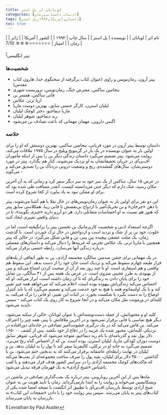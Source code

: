 ```yaml
---
title: لویاتان از پل استر
categories: [ادبیات داستانی,رمان]
tags: [داستان,آمریکا,۱۹۹۲,پل استر]
toc: true
---
```


| نام اثر | لویاتان |
| نویسنده | پل استر |
| سال چاپ | ۱۹۹۲  |
| کشور | آمریکا  |
| ژانر | رمان   |
| امتیاز | ⭐⭐⭐⭐⭐⭐⭐☆☆☆ 7/10  |

تیتر انگلیسی<sup id="a1">[1](#f1)</sup>


### شخصیت‌ها

- پیتر آرون، رمان‌نویس و راوی (عنوان کتاب برگرفته از سخنگوی خدا، هارون کتاب مقدس)
- بنجامین ساکس، معترض جنگ، رمان‌نویس، تروریست شهری
- فانی ساکس، همسر بن
- اریا ترنر، عکاس
- لیلیان استرن، کارگر جنسی سابق، بهترین دوست ماریا
- ماریا دیماجیو، دختر کوچک لیلیان
- رید دیماجیو، شوهر لیلیان
- اگنس داروین، مهمان مهمانی که باعث تصادف بن می‌شود


### خلاصه

داستان توسط پیتر آرون در مورد قربانی، بنجامین ساکس، بهترین دوستش که او را برای اولین بار به عنوان نویسنده در یک بار در گرینویچ ویلیج در سال ۱۹۷۵ ملاقات می‌کند، روایت می‌شود. پیتر تصمیم می‌گیرد داستان زندگی دیگر بن را پس از اینکه مأموران اف‌بی‌آی در جریان تحقیقاتشان به او نزدیک می‌شوند، کنار هم بگذارد. پیتر در مورد دوستی‌شان، سال‌های گمشده‌ی رنج و وضعیت درونی دردناک بن را تصدیق می‌کند و می‌گوید -

در عرض ۱۵ سال، ساکس از یک سر خود به سر دیگر سفر کرد و زمانی که به آن آخرین مکان رسید، شک دارم که دیگر حتی می‌دانسته کیست. آنقدر مسافت طی شده بود که برای او ممکن نبود به یاد بیاورد از کجا شروع کرده است.

این دو نفر برای اولین بار به عنوان رمان‌نویس‌های در حال تقلا با هم آشنا می‌شوند، پیتر با ذهن «چرخان» و بن تحریک‌آمیز با ازدواج بی‌نقصش با فانی زیبا، همکلاسی سابق پیتر که هنوز هم نسبت به او احساسات متقابلی دارد. هر دو آرزو دارند «چیزی بگویند»، تا در دنیای واقعی تغییری ایجاد کنند.

اگرچه استعداد ادبی و شخصیت کاریزماتیک بن تحسین پیتر را برانگیخته است، اما در خلوت، خود بن پر از شک و تردید است و ازدواجش در حال ترک خوردن است. با گذشت زمان، یک مثلث عشقی پیچیده بین پیتر، بن و فانی شکل می‌گیرد، در حالی که پیتر همچنین با ماریا ترنر، یک عکاس تجربی که غریبه‌ها را دنبال می‌کند و داستان‌های مفصلی درباره زندگی آنها می‌سازد، رابطه جنسی برقرار می‌کند.


در یک مهمانی برای جشن صدمین سالگرد مجسمه آزادی، بن به طور اتفاقی از پله‌های فرار طبقه چهارم سقوط می‌کند و نزدیک است جان خود را از دست بدهد. این سقوط هم واقعی و هم استعاری است. او تا چند روز بعد از آن از صحبت کردن امتناع می‌کند و پس از بهبودی به طرز عجیبی منزوی است. در عرض یک هفته پس از ۴۱ سالگی، بن تمایل خود را برای پایان دادن به زندگی‌ای که تا آن زمان داشته است، ابراز می‌کند. او که احساس می‌کند زندگی‌اش بیهوده بوده است، اعلام می‌کند که می‌خواهد همه چیز تغییر کند و با یک اولتیماتوم همه یا هیچ به خود خدمت می‌کند و تصمیم می‌گیرد که یا باید کنترل اوضاع را به دست بگیرد یا شکست بخورد. در اثبات این تغییر، او فانی را ترک می‌کند، به کلبه‌ای در ورمونت نقل مکان می‌کند و در آنجا شروع به کار روی یک کتاب می‌کند - سپس ناپدید می‌شود.

کلبه او و محتویاتش، از جمله دست‌نوشته‌اش با عنوان لویاتان، خالی از سکنه می‌شود. دیگر هیچ تماسی با فانی برقرار نمی‌شود و در آخرین ملاقاتش با پیتر، همه چیز را اعتراف می‌کند. بن فاش می‌کند که در یک درگیری خشونت‌آمیز تصادفی در جاده‌ای دورافتاده در نزدیکی کلبه‌اش، مجبور شده یک غریبه را در دفاع از خود بکشد. پس از کشف ۱۶۵۰۰۰ دلار پول نقد و گذرنامه‌ای با نام رید دیماجیو، متوجه می‌شود که قربانی، شوهر سابق دوست دوران کودکی ماریا، لیلیان استرن، بوده است. بن که از احساس گناه رنج می‌برد، تصمیم می‌گیرد به خانه او در برکلی، کالیفرنیا سفر کند تا پول را به لیلیان بدهد. بن و لیلیان در نهایت رابطه‌ای عاشقانه برقرار می‌کنند که به بدبختی ختم می‌شود. بن با گذاشتن ۳۵۰۰۰ دلار برای لیلیان، بقیه پول را صرف ساخت مجموعه‌ای از بمب‌ها می‌کند که ماکت‌های کوچک مجسمه آزادی را در سراسر کشور هدف قرار می‌دهند و با لقب ناشناس «شبح آزادی» به یک قهرمان فرقه تبدیل می‌شود.

ماه‌ها پس از این آخرین رویارویی، پیتر درباره یک بمب‌گذاری تصادفی در ماشین در ویسکانسین می‌خواند و روایت را به ابتدا بازمی‌گرداند. رمان با تأیید هویت بن به عنوان شبح آزادی توسط بازرسان اف‌بی‌آی با تطبیق اثر انگشت با نسخه امضا شده یکی از کتاب‌های پیتر به پایان می‌رسد. سپس پیتر روایت خود را با دادن «صفحات این کتاب» به بازرسان به پایان می‌رساند.



<b id="f1">1</b> <span class="footnote">Leviathan by Paul Auster</span>[↩](#a1)
